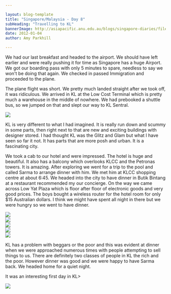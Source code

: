 ```yaml
---

layout: blog-template
title: "Singapore/Malaysia - Day 8"
subHeading: "Travelling to KL"
bannerImage: http://asiapacific.anu.edu.au/blogs/singapore-diaries/files/2011/04/singapore-banner-2.jpg
date: 2012-01-04
author: Amy Parkhill

---
```


We had our last breakfast and headed to the airport. We should have left earlier and were really pushing it for time as Singapore has a huge Airport.  We got our boarding pass with only 5 minutes to spare, needless to say we won't be doing that again. We checked in passed Immigration and proceeded to the plane.

The plane flight was short. We  pretty much landed straight after we took off, it was ridiculous. We arrived in KL at the Low Cost Terminal which is pretty much a warehouse in the middle of nowhere. We had prebooked a shuttle bus, so we jumped on that and slept our way to KL Sentral.

<div class="center-image"><img src="https://lh3.googleusercontent.com/aSJXpvsEHNisFH-McKztE3gqewP-wsF_mD6rVbsu8bdvaEGA7SBmhiiv8fWTQCYDqS9dKPK-R_Y-vga_8E9cTGmH4yfcAsMWTZzYdX1uDqsdx3r5DLZnSr0LhUPWh1j1UvPoTkeTMw" /></div>

KL is very different to what I had imagined. It is really run down and scummy in some parts, then right next to that are new and exciting buildings with designer stored. I had thought KL was the Glitz and Glam but what I have seen so far it not. It has parts that are more posh and urban. It is a fascinating city. 

We took a cab to our hotel and were impressed. The hotel is huge and beautiful. It also has a balcony which overlooks KLCC and the Petronas towers. It is amazing. After exploring we went for a trip to the pool and called Sarma to arrange dinner with him. We met him at KLCC shopping centre at about 6:45. We headed into the city to have dinner in Butik Bintang at a restaurant recommended my our concierge. On the way we came across Low Yat Plaza which is floor after floor of electronic goods and very good prices. The boys bought a wireless router for the hotel room for only $15 Australian dollars. I think we might have spent all night in there but we were hungry so we went to have dinner.

<div class="center-image"><img src="https://lh3.googleusercontent.com/ynxsgHV1Reqv5dzSQ0oLZPRIXu386XpvclC-_ZIuJ9sdRXUjY_uaMqbaGjHu9bxWW540LH9R-5e8ozAdb0u1aCxKJkh2X1CuCTJCaWjZgWXx5kjDNj0Hiel0y9TS4PFmo_O3_KLBQA" /></div>
<div class="center-image"><img src="https://lh3.googleusercontent.com/BDSWbLHJaDrMY-Z4B-Okgy2YwDuPc1qmNO9NR96UCgSjLqT4W1HSnLN25-J2oUlq5Tp-v7cjgNQ6Uo00Vz1DL2pd0uUMQ9mwvERSk_AOnIuGms5765GvnVKr2b6-qFXpcjH0oOUsyg" /></div>
<div class="center-image"><img src="https://lh3.googleusercontent.com/JiMvoAsVSvXOSC1aSrM3t0RM4vdPoKzmHHBaE1gIzAuKk_jzUxeiO8BTf-i6FGjz5L8R4E3Cme3WdnQPji4m5fKT-UKRdTcnVg20mn87_ERN2_Jd2_L2SVb18Kg1AK0Bkcy2N326KQ" /></div>
<div class="center-image"><img src="https://lh3.googleusercontent.com/G3IBMxyfTCNseMwKiGbiRFrOzXltdbTfRh89lK1jmbRzYjzbZ8HRYwih2OIgbsX6U9kO5Xvgbqz2znvrkuANEDRfEdFgdeo06YXy-LYTCuB1Wfupp0fHcXj7RLXPmvOUoNTADhygiw" /></div>
<div class="center-image"><img src="https://lh3.googleusercontent.com/AcwzXJKkdq-7LRsgND6mpEyjcTmi_ZuQa1Xbq1jWDqL7fBZ321j4FBdybEI2GJ888Yu4cRAFG53b-gvCByTuQ0hKqhui5bZSKZvBXXTk7s3Y_4CNb5vmLltGldEk4i46r6pdDmptlA" /></div>

KL has a problem with beggars or the poor and this was evident at dinner when we were approached numerous times with people attempting to sell things to us. There are definitely two classes of people in KL the rich and the poor. However dinner was good and we were happy to have Sarma back. We headed home for a quiet night.

It was an interesting first day in KL>

<div class="center-image"><img src="https://lh3.googleusercontent.com/xstBYsat2cSlN1W83fgzkTOZpAMeoxSuxG2SapT1x_l4fqacVSLumEKlKzJ7IrYsLxstTk_FcmNSl12Y2vOoE2WraVFp8hQerXOw-AwHny3xAv_GAJDmsWhlGBgjP3nQil__pkr17g" /></div>






